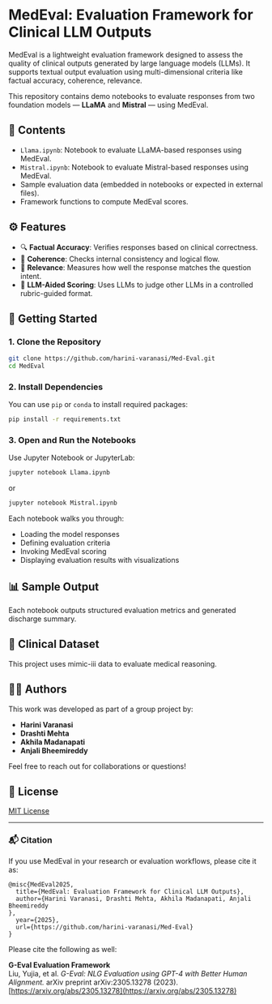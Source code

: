 # MedEval: Evaluation Framework for Clinical LLM Outputs

MedEval is a lightweight evaluation framework designed to assess the quality of clinical outputs generated by large language models (LLMs). It supports textual output evaluation using multi-dimensional criteria like factual accuracy, coherence, relevance.

This repository contains demo notebooks to evaluate responses from two foundation models — **LLaMA** and **Mistral** — using MedEval.

## 📁 Contents

- `Llama.ipynb`: Notebook to evaluate LLaMA-based responses using MedEval.
- `Mistral.ipynb`: Notebook to evaluate Mistral-based responses using MedEval.
- Sample evaluation data (embedded in notebooks or expected in external files).
- Framework functions to compute MedEval scores.

## ⚙️ Features

- 🔍 **Factual Accuracy**: Verifies responses based on clinical correctness.
- 🧵 **Coherence**: Checks internal consistency and logical flow.
- 🎯 **Relevance**: Measures how well the response matches the question intent.
- 🧪 **LLM-Aided Scoring**: Uses LLMs to judge other LLMs in a controlled rubric-guided format.

## 🚀 Getting Started

### 1. Clone the Repository

```bash
git clone https://github.com/harini-varanasi/Med-Eval.git
cd MedEval
```

### 2. Install Dependencies

You can use `pip` or `conda` to install required packages:

```bash
pip install -r requirements.txt
```

### 3. Open and Run the Notebooks

Use Jupyter Notebook or JupyterLab:

```bash
jupyter notebook Llama.ipynb
```

or

```bash
jupyter notebook Mistral.ipynb
```

Each notebook walks you through:
- Loading the model responses
- Defining evaluation criteria
- Invoking MedEval scoring
- Displaying evaluation results with visualizations

## 📊 Sample Output

Each notebook outputs structured evaluation metrics and generated discharge summary.

## 🏥 Clinical Dataset

This project uses mimic-iii data to evaluate medical reasoning. 

## 🧑‍💻 Authors

This work was developed as part of a group project by:

- **Harini Varanasi**  
- **Drashti Mehta**  
- **Akhila Madanapati**  
- **Anjali Bheemireddy**


Feel free to reach out for collaborations or questions!

## 📄 License

[MIT License](LICENSE)

---

### 📬 Citation

If you use MedEval in your research or evaluation workflows, please cite it as:

```
@misc{MedEval2025,
  title={MedEval: Evaluation Framework for Clinical LLM Outputs},
  author={Harini Varanasi, Drashti Mehta, Akhila Madanapati, Anjali Bheemireddy
},
  year={2025},
  url={https://github.com/harini-varanasi/Med-Eval}
}
```

Please cite the following as well:

**G-Eval Evaluation Framework**  
Liu, Yujia, et al. *G-Eval: NLG Evaluation using GPT-4 with Better Human Alignment.* arXiv preprint arXiv:2305.13278 (2023).  
[https://arxiv.org/abs/2305.13278](https://arxiv.org/abs/2305.13278)

